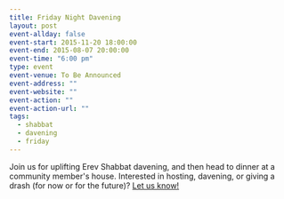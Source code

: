 ```yaml
---
title: Friday Night Davening
layout: post
event-allday: false
event-start: 2015-11-20 18:00:00
event-end: 2015-08-07 20:00:00
event-time: "6:00 pm"
type: event
event-venue: To Be Announced
event-address: ""
event-website: ""
event-action: ""
event-action-url: ""
tags:
  - shabbat
  - davening
  - friday
---
```


Join us for uplifting Erev Shabbat davening, and then head to dinner at a community member's house. Interested in hosting, davening, or giving a drash (for now or for the future)? [Let us know!](mailto:info@minyandafna.org)